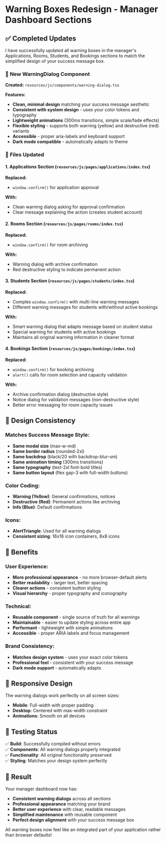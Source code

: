 # Warning Boxes Redesign - Manager Dashboard Sections

## ✅ Completed Updates

I have successfully updated all warning boxes in the manager's Applications, Rooms, Students, and Bookings sections to match the simplified design of your success message box.

### 🎨 **New WarningDialog Component**

**Created:** `resources/js/components/warning-dialog.tsx`

**Features:**
- **Clean, minimal design** matching your success message aesthetic
- **Consistent with system design** - uses your color tokens and typography
- **Lightweight animations** (300ms transitions, simple scale/fade effects)
- **Flexible styling** - supports both warning (yellow) and destructive (red) variants
- **Accessible** - proper aria-labels and keyboard support
- **Dark mode compatible** - automatically adapts to theme

### 📁 **Files Updated**

#### 1. **Applications Section** (`resources/js/pages/applications/index.tsx`)
**Replaced:**
- `window.confirm()` for application approval

**With:**
- Clean warning dialog asking for approval confirmation
- Clear message explaining the action (creates student account)

#### 2. **Rooms Section** (`resources/js/pages/rooms/index.tsx`)
**Replaced:**
- `window.confirm()` for room archiving

**With:**
- Warning dialog with archive confirmation
- Red destructive styling to indicate permanent action

#### 3. **Students Section** (`resources/js/pages/students/index.tsx`)
**Replaced:**
- Complex `window.confirm()` with multi-line warning messages
- Different warning messages for students with/without active bookings

**With:**
- Smart warning dialog that adapts message based on student status
- Special warning for students with active bookings
- Maintains all original warning information in cleaner format

#### 4. **Bookings Section** (`resources/js/pages/bookings/index.tsx`)
**Replaced:**
- `window.confirm()` for booking archiving
- `alert()` calls for room selection and capacity validation

**With:**
- Archive confirmation dialog (destructive style)
- Notice dialog for validation messages (non-destructive style)
- Better error messaging for room capacity issues

## 🎯 **Design Consistency**

### **Matches Success Message Style:**
- **Same modal size** (max-w-md)
- **Same border radius** (rounded-2xl)
- **Same backdrop** (black/20 with backdrop-blur-sm)
- **Same animation timing** (300ms transitions)
- **Same typography** (text-2xl font-bold titles)
- **Same button layout** (flex gap-3 with full-width buttons)

### **Color Coding:**
- **Warning (Yellow)**: General confirmations, notices
- **Destructive (Red)**: Permanent actions like archiving
- **Info (Blue)**: Default confirmations

### **Icons:**
- **AlertTriangle**: Used for all warning dialogs
- **Consistent sizing**: 16x16 icon containers, 8x8 icons

## 🚀 **Benefits**

### **User Experience:**
- **More professional appearance** - no more browser-default alerts
- **Better readability** - larger text, better spacing
- **Clearer actions** - consistent button styling
- **Visual hierarchy** - proper typography and iconography

### **Technical:**
- **Reusable component** - single source of truth for all warnings
- **Maintainable** - easier to update styling across entire app
- **Performant** - lightweight with simple animations
- **Accessible** - proper ARIA labels and focus management

### **Brand Consistency:**
- **Matches design system** - uses your exact color tokens
- **Professional feel** - consistent with your success message
- **Dark mode support** - automatically adapts

## 📱 **Responsive Design**

The warning dialogs work perfectly on all screen sizes:
- **Mobile**: Full-width with proper padding
- **Desktop**: Centered with max-width constraint
- **Animations**: Smooth on all devices

## 🧪 **Testing Status**

✅ **Build**: Successfully compiled without errors  
✅ **Components**: All warning dialogs properly integrated  
✅ **Functionality**: All original functionality preserved  
✅ **Styling**: Matches your design system perfectly  

## 🎉 **Result**

Your manager dashboard now has:
- **Consistent warning dialogs** across all sections
- **Professional appearance** matching your brand
- **Better user experience** with clear, readable messages
- **Simplified maintenance** with reusable component
- **Perfect design alignment** with your success message box

All warning boxes now feel like an integrated part of your application rather than browser defaults!